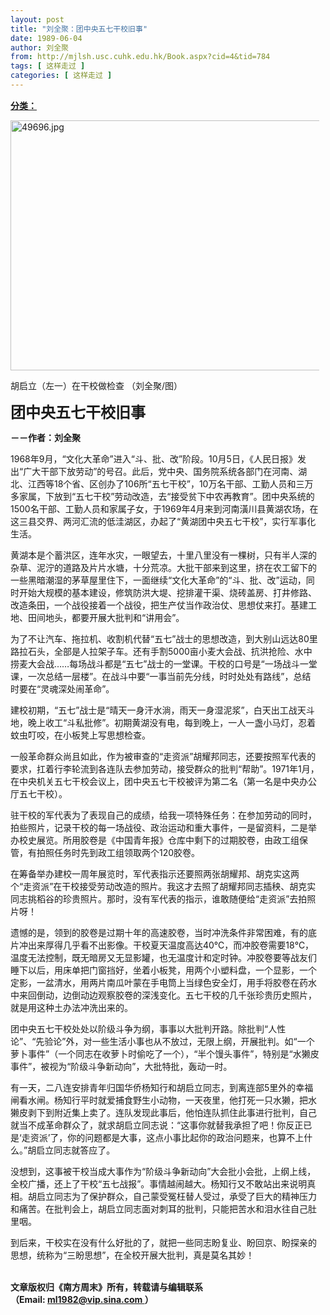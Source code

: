 ```yaml
---
layout: post
title: "刘全聚：团中央五七干校旧事"
date: 1989-06-04
author: 刘全聚
from: http://mjlsh.usc.cuhk.edu.hk/Book.aspx?cid=4&tid=784
tags: [ 这样走过 ]
categories: [ 这样走过 ]
---
```


<div style="margin: 15px 10px 10px 0px;">
 <div>
  <span id="ctl00_ContentPlaceHolder1_chapter1_SubjectLabel" style="font-weight:bold;text-decoration:underline;">
   分类：
  </span>
 </div>
 <p>
  <img align="top" alt="49696.jpg" border="0" height="400" src="http://mjlsh.usc.cuhk.edu.hk/medias/contents/784/49696.jpg" width="559"/>
 </p>
 <p>
  胡启立（左一）在干校做检查 （刘全聚/图）
 </p>
 <p>
  <strong>
   <font size="5">
    团中央五七干校旧事
   </font>
  </strong>
 </p>
 <p>
  <strong>
   －－作者：刘全聚
  </strong>
 </p>
 <p>
  1968年9月，“文化大革命”进入“斗、批、改”阶段。10月5日，《人民日报》发出“广大干部下放劳动”的号召。此后，党中央、国务院系统各部门在河南、湖北、江西等18个省、区创办了106所“五七干校”，10万名干部、工勤人员和三万多家属，下放到“五七干校”劳动改造，去“接受贫下中农再教育”。团中央系统的1500名干部、工勤人员和家属子女，于1969年4月来到河南潢川县黄湖农场，在这三县交界、两河汇流的低洼湖区，办起了“黄湖团中央五七干校”，实行军事化生活。
 </p>
 <p>
  黄湖本是个蓄洪区，连年水灾，一眼望去，十里八里没有一棵树，只有半人深的杂草、泥泞的道路及片片水塘，十分荒凉。大批干部来到这里，挤在农工留下的一些黑暗潮湿的茅草屋里住下，一面继续“文化大革命”的“斗、批、改”运动，同时开始大规模的基本建设，修筑防洪大堤、挖排灌干渠、烧砖盖房、打井修路、改造条田，一个战役接着一个战役，把生产仗当作政治仗、思想仗来打。基建工地、田间地头，都要开展大批判和“讲用会”。
 </p>
 <p>
  为了不让汽车、拖拉机、收割机代替“五七”战士的思想改造，到大别山远达80里路拉石头，全部是人拉架子车。还有手割5000亩小麦大会战、抗洪抢险、水中捞麦大会战……每场战斗都是“五七”战士的一堂课。干校的口号是“一场战斗一堂课，一次总结一层楼”。在战斗中要“一事当前先分线，时时处处有路线”，总结时要在“灵魂深处闹革命”。
 </p>
 <p>
  建校初期，“五七”战士是“晴天一身汗水淌，雨天一身湿泥浆”，白天出工战天斗地，晚上收工“斗私批修”。初期黄湖没有电，每到晚上，一人一盏小马灯，忍着蚊虫叮咬，在小板凳上写思想检查。
 </p>
 <p>
  一般革命群众尚且如此，作为被审查的“走资派”胡耀邦同志，还要按照军代表的要求，扛着行李轮流到各连队去参加劳动，接受群众的批判“帮助”。1971年1月，在中央机关五七干校会议上，团中央五七干校被评为第二名（第一名是中央办公厅五七干校）。
 </p>
 <p>
  驻干校的军代表为了表现自己的成绩，给我一项特殊任务：在参加劳动的同时，拍些照片，记录干校的每一场战役、政治运动和重大事件，一是留资料，二是举办校史展览。所用胶卷是《中国青年报》仓库中剩下的过期胶卷，由政工组保管，有拍照任务时先到政工组领取两个120胶卷。
 </p>
 <p>
  在筹备举办建校一周年展览时，军代表指示还要照两张胡耀邦、胡克实这两个“走资派”在干校接受劳动改造的照片。我这才去照了胡耀邦同志插秧、胡克实同志挑稻谷的珍贵照片。那时，没有军代表的指示，谁敢随便给“走资派”去拍照片呀！
 </p>
 <p>
  遗憾的是，领到的胶卷是过期十年的高速胶卷，当时冲洗条件非常困难，有的底片冲出来厚得几乎看不出影像。干校夏天温度高达40℃，而冲胶卷需要18℃，温度无法控制，既无暗房又无显影罐，也无温度计和定时钟。冲胶卷要等战友们睡下以后，用床单把门窗挡好，坐着小板凳，用两个小塑料盘，一个显影，一个定影，一盆清水，用两片南瓜叶蒙在手电筒上当绿色安全灯，用手将胶卷在药水中来回倒动，边倒动边观察胶卷的深浅变化。五七干校的几千张珍贵历史照片，就是用这种土办法冲洗出来的。
 </p>
 <p>
  团中央五七干校处处以阶级斗争为纲，事事以大批判开路。除批判“人性论”、“先验论”外，对一些生活小事也从不放过，无限上纲，开展批判。如“一个萝卜事件”（一个同志在收萝卜时偷吃了一个），“半个馒头事件”，特别是“水獭皮事件”，被视为“阶级斗争新动向”，大批特批，轰动一时。
 </p>
 <p>
  有一天，二八连安排青年归国华侨杨知行和胡启立同志，到离连部5里外的幸福闸看水闸。杨知行平时就爱捕食野生小动物，一天夜里，他打死一只水獭，把水獭皮剥下到附近集上卖了。连队发现此事后，他怕连队抓住此事进行批判，自己就当不成革命群众了，就求胡启立同志说：“这事你就替我承担了吧！你反正已是‘走资派’了，你的问题都是大事，这点小事比起你的政治问题来，也算不上什么。”胡启立同志就答应了。
 </p>
 <p>
  没想到，这事被干校当成大事作为“阶级斗争新动向”大会批小会批，上纲上线，全校广播，还上了干校“五七战报”。事情越闹越大。杨知行又不敢站出来说明真相。胡启立同志为了保护群众，自己蒙受冤枉替人受过，承受了巨大的精神压力和痛苦。在批判会上，胡启立同志面对刺耳的批判，只能把苦水和泪水往自己肚里咽。
 </p>
 <p>
  到后来，干校实在没有什么好批的了，就把一些同志盼复业、盼回京、盼探亲的思想，统称为“三盼思想”，在全校开展大批判，真是莫名其妙！
 </p>
 <p>
  <br/>
  <strong>
   文章版权归《南方周末》所有，转载请与编辑联系
   <br/>
   （Email:
  </strong>
  <a href="mailto:ml1982@vip.sina.com">
   <strong>
    ml1982@vip.sina.com
   </strong>
  </a>
  <strong>
   ）
  </strong>
 </p>
</div>

